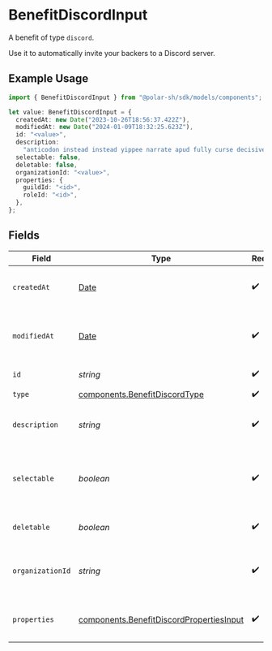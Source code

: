 # BenefitDiscordInput

A benefit of type `discord`.

Use it to automatically invite your backers to a Discord server.

## Example Usage

```typescript
import { BenefitDiscordInput } from "@polar-sh/sdk/models/components";

let value: BenefitDiscordInput = {
  createdAt: new Date("2023-10-26T18:56:37.422Z"),
  modifiedAt: new Date("2024-01-09T18:32:25.623Z"),
  id: "<value>",
  description:
    "anticodon instead instead yippee narrate apud fully curse decisive firsthand",
  selectable: false,
  deletable: false,
  organizationId: "<value>",
  properties: {
    guildId: "<id>",
    roleId: "<id>",
  },
};
```

## Fields

| Field                                                                                                | Type                                                                                                 | Required                                                                                             | Description                                                                                          |
| ---------------------------------------------------------------------------------------------------- | ---------------------------------------------------------------------------------------------------- | ---------------------------------------------------------------------------------------------------- | ---------------------------------------------------------------------------------------------------- |
| `createdAt`                                                                                          | [Date](https://developer.mozilla.org/en-US/docs/Web/JavaScript/Reference/Global_Objects/Date)        | :heavy_check_mark:                                                                                   | Creation timestamp of the object.                                                                    |
| `modifiedAt`                                                                                         | [Date](https://developer.mozilla.org/en-US/docs/Web/JavaScript/Reference/Global_Objects/Date)        | :heavy_check_mark:                                                                                   | Last modification timestamp of the object.                                                           |
| `id`                                                                                                 | *string*                                                                                             | :heavy_check_mark:                                                                                   | The ID of the benefit.                                                                               |
| `type`                                                                                               | [components.BenefitDiscordType](../../models/components/benefitdiscordtype.md)                       | :heavy_check_mark:                                                                                   | N/A                                                                                                  |
| `description`                                                                                        | *string*                                                                                             | :heavy_check_mark:                                                                                   | The description of the benefit.                                                                      |
| `selectable`                                                                                         | *boolean*                                                                                            | :heavy_check_mark:                                                                                   | Whether the benefit is selectable when creating a product.                                           |
| `deletable`                                                                                          | *boolean*                                                                                            | :heavy_check_mark:                                                                                   | Whether the benefit is deletable.                                                                    |
| `organizationId`                                                                                     | *string*                                                                                             | :heavy_check_mark:                                                                                   | The ID of the organization owning the benefit.                                                       |
| `properties`                                                                                         | [components.BenefitDiscordPropertiesInput](../../models/components/benefitdiscordpropertiesinput.md) | :heavy_check_mark:                                                                                   | Properties for a benefit of type `discord`.                                                          |